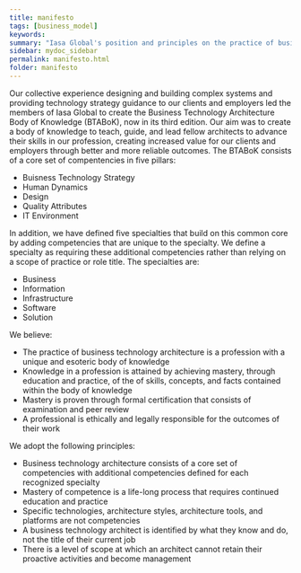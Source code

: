 ```yaml
---
title: manifesto
tags: [business_model]
keywords:
summary: "Iasa Global's position and principles on the practice of business technolgy architecture."
sidebar: mydoc_sidebar
permalink: manifesto.html
folder: manifesto
---
```

Our collective experience designing and building complex systems and providing technology strategy guidance to our clients and employers led the members of Iasa Global to create the Business Technology Architecture Body of Knowledge (BTABoK), now in its third edition. Our aim was to create a body of knowledge to teach, guide, and lead fellow architects to advance their skills in our profession, creating increased value for our clients and employers through better and more reliable outcomes. The BTABoK consists of a core set of compentencies in five pillars:

- Buisness Technology Strategy
- Human Dynamics
- Design
- Quality Attributes
- IT Environment

In addition, we have defined five specialties that build on this common core by adding competencies that are unique to the specialty. We define a specialty as requiring these additional competencies rather than relying on a scope of practice or role title. The specialties are:

- Business
- Information
- Infrastructure
- Software
- Solution

We believe:

- The practice of business technology architecture is a profession with a unique and esoteric body of knowledge
- Knowledge in a profession is attained by achieving mastery, through education and practice, of the of skills, concepts, and facts contained within the body of knowledge
- Mastery is proven through formal certification that consists of examination and peer review
- A professional is ethically and legally responsible for the outcomes of their work

We adopt the following principles:

- Business technology architecture consists of a core set of competencies with additional competencies defined for each recognized specialty
- Mastery of competence is a life-long process that requires continued education and practice
- Specific technologies, architecture styles, architecture tools, and platforms are not competencies
- A business technology architect is identified by what they know and do, not the title of their current job
- There is a level of scope at which an architect cannot retain their proactive activities and become management
